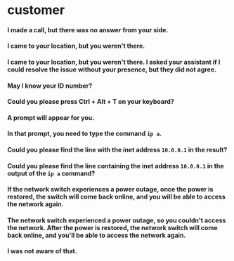 # customer

#### I made a call, but there was no answer from your side.
#### I came to your location, but you weren't there.
#### I came to your location, but you weren't there. I asked your assistant if I could resolve the issue without your presence, but they did not agree.
#### May I know your ID number?
#### Could you please press Ctrl + Alt + T on your keyboard?
#### A prompt will appear for you.
#### In that prompt, you need to type the command `ip a`.
#### Could you please find the line with the inet address `10.0.0.1` in the result?
#### Could you please find the line containing the inet address `10.0.0.1` in the output of the `ip a` command?
#### If the network switch experiences a power outage, once the power is restored, the switch will come back online, and you will be able to access the network again.
#### The network switch experienced a power outage, so you couldn't access the network. After the power is restored, the network switch will come back online, and you'll be able to access the network again.
####
####
####
####
####
####
####
#### I was not aware of that.
###
###
###
###
###
###
###
###
###

